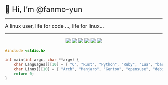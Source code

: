 <font size=5>👋 Hi, I’m @fanmo-yun</font>
***
<font size=3>A linux user, life for code ..., life for linux...</font><br/>
***

<div align="center">
    <img src="https://img.shields.io/badge/-C-888?logo=c&style=for-the-badge">
    <img src="https://img.shields.io/badge/-Rust-88471d?logo=Rust&labelColor=88471d&logoColor=fff&style=for-the-badge">
    <img src="https://img.shields.io/badge/-Python-blue?logo=Python&labelColor=blue&logoColor=fff&style=for-the-badge">
    <img src="https://img.shields.io/badge/-Ruby-CC342D?logo=Ruby&labelColor=CC342D&logoColor=fff&style=for-the-badge">
    <img src="https://img.shields.io/badge/-lua-00ADD8?logo=lua&labelColor=00ADD8&logoColor=fff&style=for-the-badge">
    <img src="https://img.shields.io/badge/-go-00ADD8?logo=lua&labelColor=00ADD8&logoColor=fff&style=for-the-badge">
</div>

```c
#include <stdio.h>

int main(int argc, char **argv) {
    char Languages[][10] = { "C", "Rust", "Python", "Ruby", "Lua", "bash", "go" };
    char Linux[][10] = { "Arch", "Manjaro", "Gentoo", "opensuse", "debian", "alpine", "fedora" };
    return 0;
}
```
